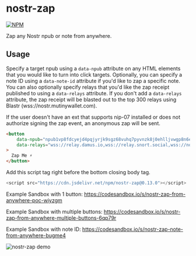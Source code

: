 # nostr-zap
[![NPM](https://img.shields.io/npm/v/nostr-zap.svg)](https://www.npmjs.com/package/nostr-zap)

Zap any Nostr npub or note from anywhere.

## Usage

Specify a target npub using a `data-npub` attribute on any HTML elements that you would like to turn into click targets. Optionally,
you can specify a note ID using a `data-note-id` attribute if you'd like to zap a specific note. You can also optionally specify relays 
that you'd like the zap receipt published to using a `data-relays` attribute. If you don't add a `data-relays` attribute, the zap 
receipt will be blasted out to the top 300 relays using Blastr (wss://nostr.mutinywallet.com).

If the user doesn't have an ext that supports nip-07 installed or does not authorize signing the zap event, an anonymous zap will be sent.
```html
<button
    data-npub="npub1vp8fdcyejd4pqjyrjk9sgz68vuhq7pyvnzk8j0ehlljvwgp8n6eqsrnpsw"
    data-relays="wss://relay.damus.io,wss://relay.snort.social,wss://nostr.wine,wss://relay.nostr.band"
>
  Zap Me ⚡️
</button>
```

Add this script tag right before the bottom closing body tag.
```js
<script src="https://cdn.jsdelivr.net/npm/nostr-zap@0.13.0"></script>
```

Example Sandbox with 1 button: https://codesandbox.io/s/nostr-zap-from-anywhere-poc-wiyzgm

Example Sandbox with multiple buttons: https://codesandbox.io/s/nostr-zap-from-anywhere-multiple-buttons-6qp79r

Example Sandbox with note ID: https://codesandbox.io/s/nostr-zap-note-from-anywhere-bugme4

![nostr-zap demo](https://nostr.build/p/nb8670.gif)
